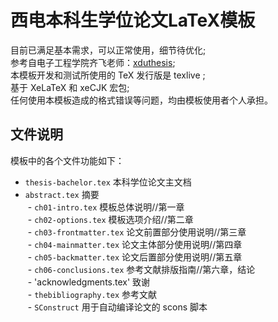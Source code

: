 # 西电本科生学位论文LaTeX模板
目前已满足基本需求，可以正常使用，细节待优化;<br>
参考自电子工程学院齐飞老师：[xduthesis](https://github.com/fredqi/xduthesis);<br>
本模板开发和测试所使用的 TeX 发行版是 texlive ;<br>
基于 XeLaTeX 和 xeCJK 宏包;<br>
任何使用本模板造成的格式错误等问题，均由模板使用者个人承担。

## 文件说明

模板中的各个文件功能如下：<br>
  - `thesis-bachelor.tex` 本科学位论文主文档<br>
  - `abstract.tex` 摘要<br>
  - `ch01-intro.tex` 模板总体说明//第一章<br>
  - `ch02-options.tex` 模板选项介绍//第二章<br>
  - `ch03-frontmatter.tex` 论文前置部分使用说明//第三章<br>
  - `ch04-mainmatter.tex` 论文主体部分使用说明//第四章<br>
  - `ch05-backmatter.tex` 论文后置部分使用说明//第五章<br>
  - `ch06-conclusions.tex` 参考文献排版指南//第六章，结论<br>
  - 'acknowledgments.tex' 致谢<br>
  - `thebibliography.tex` 参考文献<br>
  - `SConstruct` 用于自动编译论文的 scons 脚本<br>
